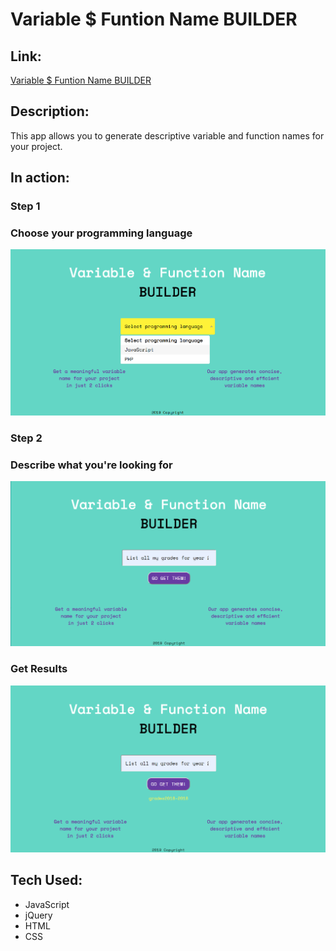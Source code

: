 # Variable $ Funtion Name BUILDER

## Link: 
[Variable $ Funtion Name BUILDER](https://alexandrakollarova.github.io/Variable-Name-Builder/)

## Description:
This app allows you to generate descriptive variable and function names for your project.

## In action:

### Step 1
### Choose your programming language
![alt text](images/visual1.png)

### Step 2
### Describe what you're looking for
![alt text](images/visual2.png)

### Get Results
![alt text](images/visual3.png)

## Tech Used:
* JavaScript
* jQuery
* HTML
* CSS


